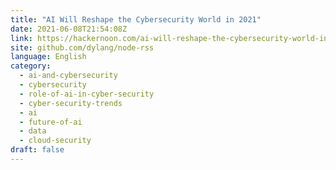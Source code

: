 ```yaml
---
title: "AI Will Reshape the Cybersecurity World in 2021"
date: 2021-06-08T21:54:08Z
link: https://hackernoon.com/ai-will-reshape-the-cybersecurity-world-in-2021-s7p3661?source=rss&utm_medium=RSS&utm_source=news.12bit.vn
site: github.com/dylang/node-rss
language: English
category:
  - ai-and-cybersecurity
  - cybersecurity
  - role-of-ai-in-cyber-security
  - cyber-security-trends
  - ai
  - future-of-ai
  - data
  - cloud-security
draft: false
---
```

